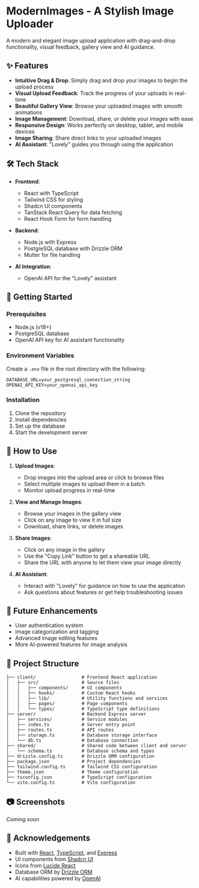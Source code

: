 # ModernImages - A Stylish Image Uploader

A modern and elegant image upload application with drag-and-drop functionality, visual feedback, gallery view and AI guidance.

## ✨ Features

- **Intuitive Drag & Drop**: Simply drag and drop your images to begin the upload process
- **Visual Upload Feedback**: Track the progress of your uploads in real-time
- **Beautiful Gallery View**: Browse your uploaded images with smooth animations
- **Image Management**: Download, share, or delete your images with ease
- **Responsive Design**: Works perfectly on desktop, tablet, and mobile devices
- **Image Sharing**: Share direct links to your uploaded images
- **AI Assistant**: "Lovely" guides you through using the application

## 🛠️ Tech Stack

- **Frontend**:
  - React with TypeScript
  - Tailwind CSS for styling
  - Shadcn UI components
  - TanStack React Query for data fetching
  - React Hook Form for form handling

- **Backend**:
  - Node.js with Express
  - PostgreSQL database with Drizzle ORM
  - Multer for file handling

- **AI Integration**:
  - OpenAI API for the "Lovely" assistant

## 🚀 Getting Started

### Prerequisites

- Node.js (v18+)
- PostgreSQL database
- OpenAI API key for AI assistant functionality

### Environment Variables

Create a `.env` file in the root directory with the following:

```
DATABASE_URL=your_postgresql_connection_string
OPENAI_API_KEY=your_openai_api_key
```

### Installation

1. Clone the repository
2. Install dependencies
3. Set up the database
4. Start the development server

## 📸 How to Use

1. **Upload Images**:
   - Drop images into the upload area or click to browse files
   - Select multiple images to upload them in a batch
   - Monitor upload progress in real-time

2. **View and Manage Images**:
   - Browse your images in the gallery view
   - Click on any image to view it in full size
   - Download, share links, or delete images

3. **Share Images**:
   - Click on any image in the gallery
   - Use the "Copy Link" button to get a shareable URL
   - Share the URL with anyone to let them view your image directly

4. **AI Assistant**:
   - Interact with "Lovely" for guidance on how to use the application
   - Ask questions about features or get help troubleshooting issues

## 🔮 Future Enhancements

- User authentication system
- Image categorization and tagging
- Advanced image editing features
- More AI-powered features for image analysis

## 📁 Project Structure

```
├── client/                 # Frontend React application
│   ├── src/                # Source files
│   │   ├── components/     # UI components
│   │   ├── hooks/          # Custom React hooks
│   │   ├── lib/            # Utility functions and services
│   │   ├── pages/          # Page components
│   │   └── types/          # TypeScript type definitions
├── server/                 # Backend Express server
│   ├── services/           # Service modules
│   ├── index.ts            # Server entry point
│   ├── routes.ts           # API routes
│   ├── storage.ts          # Database storage interface
│   └── db.ts               # Database connection
├── shared/                 # Shared code between client and server
│   └── schema.ts           # Database schema and types
├── drizzle.config.ts       # Drizzle ORM configuration
├── package.json            # Project dependencies
├── tailwind.config.ts      # Tailwind CSS configuration
├── theme.json              # Theme configuration
├── tsconfig.json           # TypeScript configuration
└── vite.config.ts          # Vite configuration
```

## 📷 Screenshots

_Coming soon_

## 🙏 Acknowledgements

- Built with [React](https://reactjs.org/), [TypeScript](https://www.typescriptlang.org/), and [Express](https://expressjs.com/)
- UI components from [Shadcn UI](https://ui.shadcn.com/)
- Icons from [Lucide React](https://lucide.dev/)
- Database ORM by [Drizzle ORM](https://orm.drizzle.team/)
- AI capabilities powered by [OpenAI](https://openai.com/)
